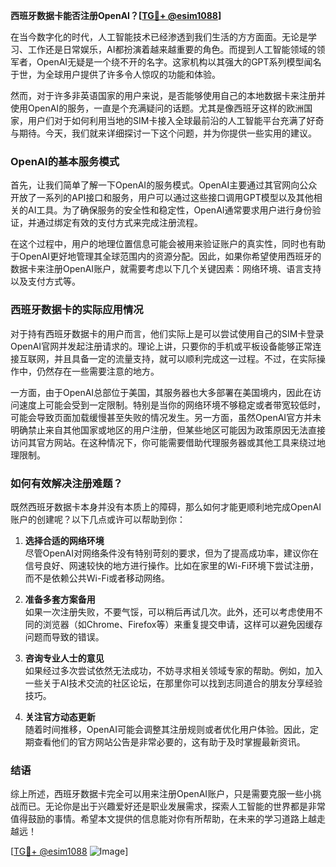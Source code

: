 **西班牙数据卡能否注册OpenAI？[[TG💪+ @esim1088](https://t.me/s/esim1088)]**

在当今数字化的时代，人工智能技术已经渗透到我们生活的方方面面。无论是学习、工作还是日常娱乐，AI都扮演着越来越重要的角色。而提到人工智能领域的领军者，OpenAI无疑是一个绕不开的名字。这家机构以其强大的GPT系列模型闻名于世，为全球用户提供了许多令人惊叹的功能和体验。

然而，对于许多非英语国家的用户来说，是否能够使用自己的本地数据卡来注册并使用OpenAI的服务，一直是个充满疑问的话题。尤其是像西班牙这样的欧洲国家，用户们对于如何利用当地的SIM卡接入全球最前沿的人工智能平台充满了好奇与期待。今天，我们就来详细探讨一下这个问题，并为你提供一些实用的建议。

### OpenAI的基本服务模式

首先，让我们简单了解一下OpenAI的服务模式。OpenAI主要通过其官网向公众开放了一系列的API接口和服务，用户可以通过这些接口调用GPT模型以及其他相关的AI工具。为了确保服务的安全性和稳定性，OpenAI通常要求用户进行身份验证，并通过绑定有效的支付方式来完成注册流程。

在这个过程中，用户的地理位置信息可能会被用来验证账户的真实性，同时也有助于OpenAI更好地管理其全球范围内的资源分配。因此，如果你希望使用西班牙的数据卡来注册OpenAI账户，就需要考虑以下几个关键因素：网络环境、语言支持以及支付方式等。

### 西班牙数据卡的实际应用情况

对于持有西班牙数据卡的用户而言，他们实际上是可以尝试使用自己的SIM卡登录OpenAI官网并发起注册请求的。理论上讲，只要你的手机或平板设备能够正常连接互联网，并且具备一定的流量支持，就可以顺利完成这一过程。不过，在实际操作中，仍然存在一些需要注意的地方。

一方面，由于OpenAI总部位于美国，其服务器也大多部署在美国境内，因此在访问速度上可能会受到一定限制。特别是当你的网络环境不够稳定或者带宽较低时，可能会导致页面加载缓慢甚至失败的情况发生。另一方面，虽然OpenAI官方并未明确禁止来自其他国家或地区的用户注册，但某些地区可能因为政策原因无法直接访问其官方网站。在这种情况下，你可能需要借助代理服务器或其他工具来绕过地理限制。

### 如何有效解决注册难题？

既然西班牙数据卡本身并没有本质上的障碍，那么如何才能更顺利地完成OpenAI账户的创建呢？以下几点或许可以帮助到你：

1. **选择合适的网络环境**  
   尽管OpenAI对网络条件没有特别苛刻的要求，但为了提高成功率，建议你在信号良好、网速较快的地方进行操作。比如在家里的Wi-Fi环境下尝试注册，而不是依赖公共Wi-Fi或者移动网络。

2. **准备多套方案备用**  
   如果一次注册失败，不要气馁，可以稍后再试几次。此外，还可以考虑使用不同的浏览器（如Chrome、Firefox等）来重复提交申请，这样可以避免因缓存问题而导致的错误。

3. **咨询专业人士的意见**  
   如果经过多次尝试依然无法成功，不妨寻求相关领域专家的帮助。例如，加入一些关于AI技术交流的社区论坛，在那里你可以找到志同道合的朋友分享经验技巧。

4. **关注官方动态更新**  
   随着时间推移，OpenAI可能会调整其注册规则或者优化用户体验。因此，定期查看他们的官方网站公告是非常必要的，这有助于及时掌握最新资讯。

### 结语

综上所述，西班牙数据卡完全可以用来注册OpenAI账户，只是需要克服一些小挑战而已。无论你是出于兴趣爱好还是职业发展需求，探索人工智能的世界都是非常值得鼓励的事情。希望本文提供的信息能对你有所帮助，在未来的学习道路上越走越远！

[[TG💪+ @esim1088](https://t.me/s/esim1088) ![Image](https://i.postimg.cc/4NQfJmqS/Snipaste-2025-05-13-00-14-12.png)]